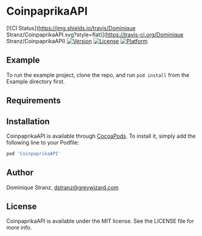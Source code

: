 # CoinpaprikaAPI

[![CI Status](https://img.shields.io/travis/Dominique Stranz/CoinpaprikaAPI.svg?style=flat)](https://travis-ci.org/Dominique Stranz/CoinpaprikaAPI)
[![Version](https://img.shields.io/cocoapods/v/CoinpaprikaAPI.svg?style=flat)](https://cocoapods.org/pods/CoinpaprikaAPI)
[![License](https://img.shields.io/cocoapods/l/CoinpaprikaAPI.svg?style=flat)](https://cocoapods.org/pods/CoinpaprikaAPI)
[![Platform](https://img.shields.io/cocoapods/p/CoinpaprikaAPI.svg?style=flat)](https://cocoapods.org/pods/CoinpaprikaAPI)

## Example

To run the example project, clone the repo, and run `pod install` from the Example directory first.

## Requirements

## Installation

CoinpaprikaAPI is available through [CocoaPods](https://cocoapods.org). To install
it, simply add the following line to your Podfile:

```ruby
pod 'CoinpaprikaAPI'
```

## Author

Dominique Stranz, dstranz@greywizard.com

## License

CoinpaprikaAPI is available under the MIT license. See the LICENSE file for more info.
